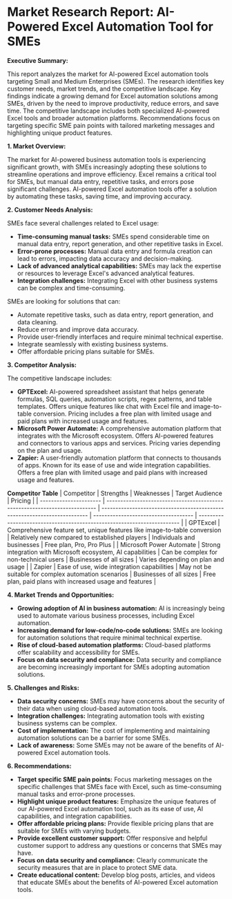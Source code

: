 # Market Research Report: AI-Powered Excel Automation Tool for SMEs

**Executive Summary:**

This report analyzes the market for AI-powered Excel automation tools targeting Small and Medium Enterprises (SMEs). The research identifies key customer needs, market trends, and the competitive landscape. Key findings indicate a growing demand for Excel automation solutions among SMEs, driven by the need to improve productivity, reduce errors, and save time. The competitive landscape includes both specialized AI-powered Excel tools and broader automation platforms. Recommendations focus on targeting specific SME pain points with tailored marketing messages and highlighting unique product features.

**1. Market Overview:**

The market for AI-powered business automation tools is experiencing significant growth, with SMEs increasingly adopting these solutions to streamline operations and improve efficiency. Excel remains a critical tool for SMEs, but manual data entry, repetitive tasks, and errors pose significant challenges. AI-powered Excel automation tools offer a solution by automating these tasks, saving time, and improving accuracy.

**2. Customer Needs Analysis:**

SMEs face several challenges related to Excel usage:

*   **Time-consuming manual tasks:** SMEs spend considerable time on manual data entry, report generation, and other repetitive tasks in Excel.
*   **Error-prone processes:** Manual data entry and formula creation can lead to errors, impacting data accuracy and decision-making.
*   **Lack of advanced analytical capabilities:** SMEs may lack the expertise or resources to leverage Excel's advanced analytical features.
*   **Integration challenges:** Integrating Excel with other business systems can be complex and time-consuming.

SMEs are looking for solutions that can:

*   Automate repetitive tasks, such as data entry, report generation, and data cleaning.
*   Reduce errors and improve data accuracy.
*   Provide user-friendly interfaces and require minimal technical expertise.
*   Integrate seamlessly with existing business systems.
*   Offer affordable pricing plans suitable for SMEs.

**3. Competitor Analysis:**

The competitive landscape includes:

*   **GPTExcel:** AI-powered spreadsheet assistant that helps generate formulas, SQL queries, automation scripts, regex patterns, and table templates. Offers unique features like chat with Excel file and image-to-table conversion. Pricing includes a free plan with limited usage and paid plans with increased usage and features.
*   **Microsoft Power Automate:** A comprehensive automation platform that integrates with the Microsoft ecosystem. Offers AI-powered features and connectors to various apps and services. Pricing varies depending on the plan and usage.
*   **Zapier:** A user-friendly automation platform that connects to thousands of apps. Known for its ease of use and wide integration capabilities. Offers a free plan with limited usage and paid plans with increased usage and features.

**Competitor Table**
| Competitor             | Strengths                                                                  | Weaknesses                                                                | Target Audience                      | Pricing                                                                 |
| ---------------------- | -------------------------------------------------------------------------- | ------------------------------------------------------------------------- | ------------------------------------ | ----------------------------------------------------------------------- |
| GPTExcel               | Comprehensive feature set, unique features like image-to-table conversion | Relatively new compared to established players                       | Individuals and businesses           | Free plan, Pro, Pro Plus                                               |
| Microsoft Power Automate | Strong integration with Microsoft ecosystem, AI capabilities                 | Can be complex for non-technical users                                  | Businesses of all sizes              | Varies depending on plan and usage                                      |
| Zapier                 | Ease of use, wide integration capabilities                               | May not be suitable for complex automation scenarios                    | Businesses of all sizes              | Free plan, paid plans with increased usage and features                  |

**4. Market Trends and Opportunities:**

*   **Growing adoption of AI in business automation:** AI is increasingly being used to automate various business processes, including Excel automation.
*   **Increasing demand for low-code/no-code solutions:** SMEs are looking for automation solutions that require minimal technical expertise.
*   **Rise of cloud-based automation platforms:** Cloud-based platforms offer scalability and accessibility for SMEs.
*   **Focus on data security and compliance:** Data security and compliance are becoming increasingly important for SMEs adopting automation solutions.

**5. Challenges and Risks:**

*   **Data security concerns:** SMEs may have concerns about the security of their data when using cloud-based automation tools.
*   **Integration challenges:** Integrating automation tools with existing business systems can be complex.
*   **Cost of implementation:** The cost of implementing and maintaining automation solutions can be a barrier for some SMEs.
*   **Lack of awareness:** Some SMEs may not be aware of the benefits of AI-powered Excel automation tools.

**6. Recommendations:**

*   **Target specific SME pain points:** Focus marketing messages on the specific challenges that SMEs face with Excel, such as time-consuming manual tasks and error-prone processes.
*   **Highlight unique product features:** Emphasize the unique features of our AI-powered Excel automation tool, such as its ease of use, AI capabilities, and integration capabilities.
*   **Offer affordable pricing plans:** Provide flexible pricing plans that are suitable for SMEs with varying budgets.
*   **Provide excellent customer support:** Offer responsive and helpful customer support to address any questions or concerns that SMEs may have.
*   **Focus on data security and compliance:** Clearly communicate the security measures that are in place to protect SME data.
*   **Create educational content:** Develop blog posts, articles, and videos that educate SMEs about the benefits of AI-powered Excel automation tools.


